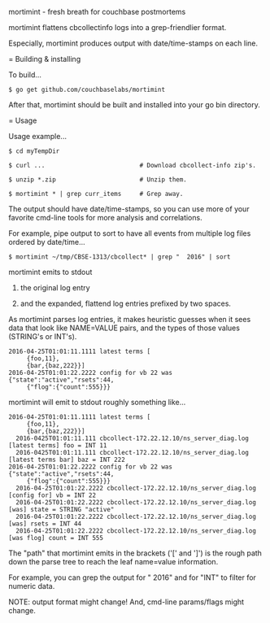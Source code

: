 mortimint - fresh breath for couchbase postmortems

mortimint flattens cbcollectinfo logs into a grep-friendlier format.

Especially, mortimint produces output with date/time-stamps on each line.

= Building & installing

To build...

    $ go get github.com/couchbaselabs/mortimint

After that, mortimint should be built and installed into your go bin
directory.

= Usage

Usage example...

    $ cd myTempDir
    
    $ curl ...                          # Download cbcollect-info zip's.
    
    $ unzip *.zip                       # Unzip them.
    
    $ mortimint * | grep curr_items     # Grep away.

The output should have date/time-stamps, so you can use more of your
favorite cmd-line tools for more analysis and correlations.

For example, pipe output to sort to have all events from multiple log
files ordered by date/time...

    $ mortimint ~/tmp/CBSE-1313/cbcollect* | grep "  2016" | sort

mortimint emits to stdout

1) the original log entry

2) and the expanded, flattend log entries prefixed by two spaces.

As mortimint parses log entries, it makes heuristic guesses when it
sees data that look like NAME=VALUE pairs, and the types of those
values (STRING's or INT's).

    2016-04-25T01:01:11.1111 latest terms [
         {foo,11},
         {bar,{baz,222}}]
    2016-04-25T01:01:22.2222 config for vb 22 was {"state":"active","rsets":44,
         {"flog":{"count":555}}}

mortimint will emit to stdout roughly something like...

    2016-04-25T01:01:11.1111 latest terms [
         {foo,11},
         {bar,{baz,222}}]
      2016-0425T01:01:11.111 cbcollect-172.22.12.10/ns_server_diag.log [latest terms] foo = INT 11
      2016-0425T01:01:11.111 cbcollect-172.22.12.10/ns_server_diag.log [latest terms bar] baz = INT 222
    2016-04-25T01:01:22.2222 config for vb 22 was {"state":"active","rsets":44,
         {"flog":{"count":555}}}
      2016-04-25T01:01:22.2222 cbcollect-172.22.12.10/ns_server_diag.log [config for] vb = INT 22
      2016-04-25T01:01:22.2222 cbcollect-172.22.12.10/ns_server_diag.log [was] state = STRING "active"
      2016-04-25T01:01:22.2222 cbcollect-172.22.12.10/ns_server_diag.log [was] rsets = INT 44
      2016-04-25T01:01:22.2222 cbcollect-172.22.12.10/ns_server_diag.log [was flog] count = INT 555

The "path" that mortimint emits in the brackets ('[' and ']') is the
rough path down the parse tree to reach the leaf name=value
information.

For example, you can grep the output for " 2016" and for "INT" to
filter for numeric data.

NOTE: output format might change!  And, cmd-line params/flags might
change.